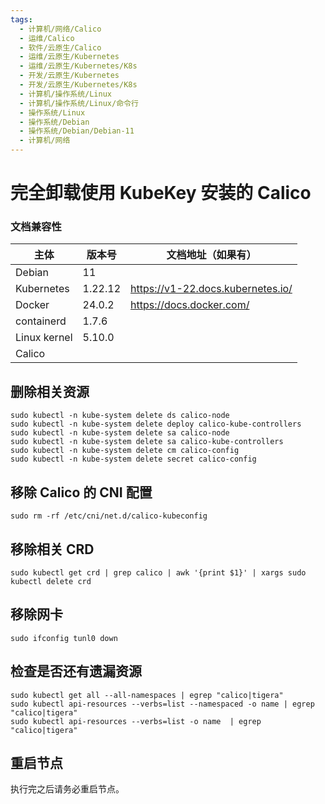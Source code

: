 ```yaml
---
tags:
  - 计算机/网络/Calico
  - 运维/Calico
  - 软件/云原生/Calico
  - 运维/云原生/Kubernetes
  - 运维/云原生/Kubernetes/K8s
  - 开发/云原生/Kubernetes
  - 开发/云原生/Kubernetes/K8s
  - 计算机/操作系统/Linux
  - 计算机/操作系统/Linux/命令行
  - 操作系统/Linux
  - 操作系统/Debian
  - 操作系统/Debian/Debian-11
  - 计算机/网络
---
```

# 完全卸载使用 KubeKey 安装的 Calico

### 文档兼容性

| 主体         | 版本号 | 文档地址（如果有）                |
| ------------ | ------ | --------------------------------- |
| Debian       | 11     |                                   |
| Kubernetes   | 1.22.12   | https://v1-22.docs.kubernetes.io/ |
| Docker       | 24.0.2 | https://docs.docker.com/          |
| containerd   | 1.7.6  |                                   |
| Linux kernel | 5.10.0 |                                   |
| Calico       |        |                                   |

## 删除相关资源

```shell
sudo kubectl -n kube-system delete ds calico-node
sudo kubectl -n kube-system delete deploy calico-kube-controllers
sudo kubectl -n kube-system delete sa calico-node
sudo kubectl -n kube-system delete sa calico-kube-controllers
sudo kubectl -n kube-system delete cm calico-config
sudo kubectl -n kube-system delete secret calico-config
```

## 移除 Calico 的 CNI 配置

```shell
sudo rm -rf /etc/cni/net.d/calico-kubeconfig
```

## 移除相关 CRD

```shell
sudo kubectl get crd | grep calico | awk '{print $1}' | xargs sudo kubectl delete crd
```

## 移除网卡

```shell
sudo ifconfig tunl0 down
```

## 检查是否还有遗漏资源

```shell
sudo kubectl get all --all-namespaces | egrep "calico|tigera"
sudo kubectl api-resources --verbs=list --namespaced -o name | egrep "calico|tigera"
sudo kubectl api-resources --verbs=list -o name  | egrep "calico|tigera"
```

## 重启节点

执行完之后请务必重启节点。
